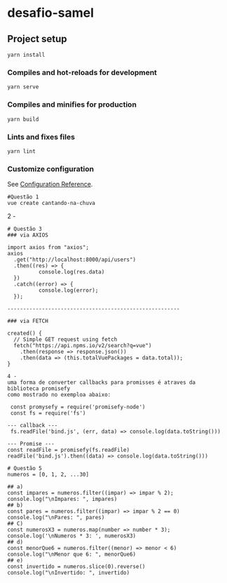 # desafio-samel

## Project setup
```
yarn install
```

### Compiles and hot-reloads for development
```
yarn serve
```

### Compiles and minifies for production
```
yarn build
```

### Lints and fixes files
```
yarn lint
```

### Customize configuration
See [Configuration Reference](https://cli.vuejs.org/config/).

```
#Questão 1 
vue create cantando-na-chuva

```
2 - 

```
# Questão 3
### via AXIOS

import axios from "axios";
axios
  .get("http://localhost:8000/api/users")
  .then((res) => {
          console.log(res.data)
  })
  .catch((error) => {
          console.log(error);
  });

-------------------------------------------------------

### via FETCH

created() {
  // Simple GET request using fetch
  fetch("https://api.npms.io/v2/search?q=vue")
    .then(response => response.json())
    .then(data => (this.totalVuePackages = data.total));
}
```

```
4 -
uma forma de converter callbacks para promisses é atraves da biblioteca promisefy
como mostrado no exemploa abaixo:

 const promysefy = require('promisefy-node')
 const fs = require('fs')

--- callback ---
 fs.readFile('bind.js', (err, data) => console.log(data.toString()))

--- Promise ---
const readFile = promisefy(fs.readFile)
readFile('bind.js').then((data) => console.log(data.toString()))

```
 
```
# Questão 5
numeros = [0, 1, 2, ...30]

## a)
const impares = numeros.filter((impar) => impar % 2);
console.log("\nImpares: ", impares)
## b)
const pares = numeros.filter((impar) => impar % 2 == 0)
console.log("\nPares: ", pares)
## C)
const numerosX3 = numeros.map(number => number * 3);
console.log('\nNumeros * 3: ', numerosX3)
## d)
const menorQue6 = numeros.filter((menor) => menor < 6)
console.log("\nMenor que 6: ", menorQue6)
## e)
const invertido = numeros.slice(0).reverse()
console.log("\nInvertido: ", invertido)
```